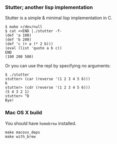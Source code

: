 ### Stutter; another lisp implementation

Stutter is a simple & minimal lisp implementation in C.

    $ make >/dev/null
    $ cat <<END |./stutter -f-
    (def 'a 100)
    (def 'b 200)
    (def 'c (+ a (* 2 b)))
    (eval (list 'quote a b c))
    END
    (100 200 500)

Or you can use the repl by specifying no arguments:

    $ ./stutter 
    stutter> (car (reverse '(1 2 3 4 5 6)))
    6
    stutter> (cdr (reverse '(1 2 3 4 5 6)))
    (5 4 3 2 1)
    stutter> ^D
    Bye!

### Mac OS X build

You should have `homebrew` installed.

    make macosx_deps
    make with_brew
